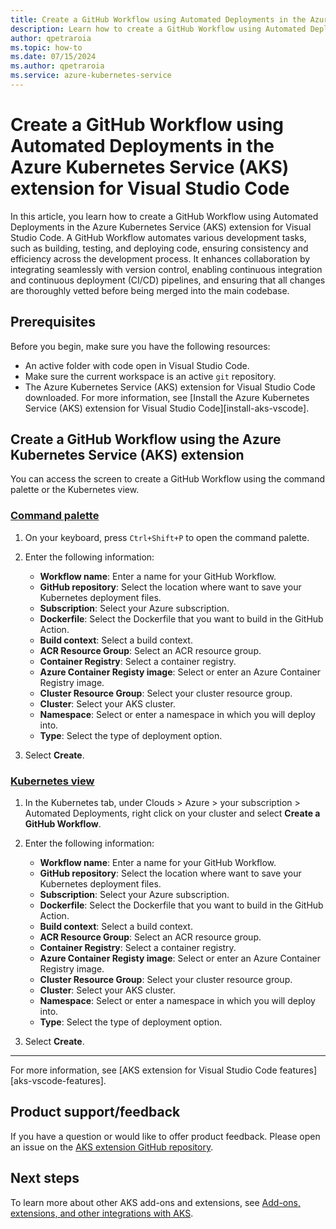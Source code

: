 ```yaml
---
title: Create a GitHub Workflow using Automated Deployments in the Azure Kubernetes Service (AKS) extension for Visual Studio Code
description: Learn how to create a GitHub Workflow using Automated Deployments in the Azure Kubernetes Service (AKS) extension for Visual Studio Code.
author: qpetraroia
ms.topic: how-to
ms.date: 07/15/2024
ms.author: qpetraroia
ms.service: azure-kubernetes-service
---
```


# Create a GitHub Workflow using Automated Deployments in the Azure Kubernetes Service (AKS) extension for Visual Studio Code

In this article, you learn how to create a GitHub Workflow using Automated Deployments in the Azure Kubernetes Service (AKS) extension for Visual Studio Code. A GitHub Workflow automates various development tasks, such as building, testing, and deploying code, ensuring consistency and efficiency across the development process. It enhances collaboration by integrating seamlessly with version control, enabling continuous integration and continuous deployment (CI/CD) pipelines, and ensuring that all changes are thoroughly vetted before being merged into the main codebase.

## Prerequisites

Before you begin, make sure you have the following resources:

* An active folder with code open in Visual Studio Code.
* Make sure the current workspace is an active `git` repository.
* The Azure Kubernetes Service (AKS) extension for Visual Studio Code downloaded. For more information, see [Install the Azure Kubernetes Service (AKS) extension for Visual Studio Code][install-aks-vscode].

## Create a GitHub Workflow using the Azure Kubernetes Service (AKS) extension

You can access the screen to create a GitHub Workflow using the command palette or the Kubernetes view.

### [Command palette](#tab/command-palette)

1. On your keyboard, press `Ctrl+Shift+P` to open the command palette.
2. Enter the following information:

    * **Workflow name**: Enter a name for your GitHub Workflow.
    * **GitHub repository**: Select the location where want to save your Kubernetes deployment files.
    * **Subscription**: Select your Azure subscription.
    * **Dockerfile**: Select the Dockerfile that you want to build in the GitHub Action.
    * **Build context**: Select a build context.
    * **ACR Resource Group**: Select an ACR resource group.
    * **Container Registry**: Select a container registry.
    * **Azure Container Registy image**: Select or enter an Azure Container Registry image.
    * **Cluster Resource Group**: Select your cluster resource group.
    * **Cluster**: Select your AKS cluster.
    * **Namespace**: Select or enter a namespace in which you will deploy into.
   * **Type**: Select the type of deployment option.

3. Select **Create**.

### [Kubernetes view](#tab/kubernetes-view)
	
1. In the Kubernetes tab, under Clouds > Azure > your subscription > Automated Deployments, right click on your cluster and select **Create a GitHub Workflow**.
2. Enter the following information:

    * **Workflow name**: Enter a name for your GitHub Workflow.
    * **GitHub repository**: Select the location where want to save your Kubernetes deployment files.
    * **Subscription**: Select your Azure subscription.
    * **Dockerfile**: Select the Dockerfile that you want to build in the GitHub Action.
    * **Build context**: Select a build context.
    * **ACR Resource Group**: Select an ACR resource group.
    * **Container Registry**: Select a container registry.
    * **Azure Container Registy image**: Select or enter an Azure Container Registry image.
    * **Cluster Resource Group**: Select your cluster resource group.
    * **Cluster**: Select your AKS cluster.
    * **Namespace**: Select or enter a namespace in which you will deploy into.
   * **Type**: Select the type of deployment option.

3. Select **Create**.

---

For more information, see [AKS extension for Visual Studio Code features][aks-vscode-features].

## Product support/feedback

If you have a question or would like to offer product feedback. Please open an issue on the [AKS extension GitHub repository](https://github.com/Azure/vscode-aks-tools/issues/new/choose).

## Next steps

To learn more about other AKS add-ons and extensions, see [Add-ons, extensions, and other integrations with AKS](./integrations.md).


